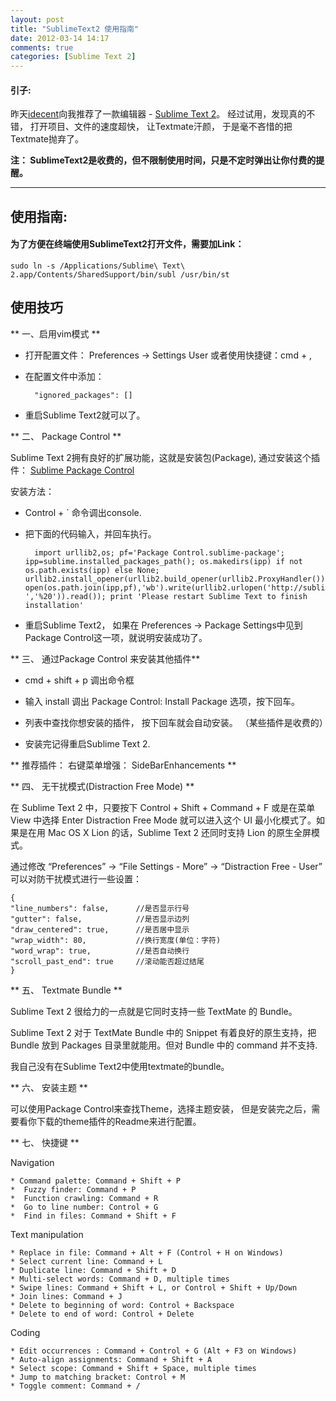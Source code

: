 ```yaml
---
layout: post
title: "SublimeText2 使用指南"
date: 2012-03-14 14:17
comments: true
categories: [Sublime Text 2]
---
```


#### 引子:

昨天[idecent](blog.irubi.com)向我推荐了一款编辑器 - [Sublime Text 2](http://www.sublimetext.com/)。
经过试用，发现真的不错， 打开项目、文件的速度超快， 让Textmate汗颜， 于是毫不吝惜的把Textmate抛弃了。

**注： SublimeText2是收费的，但不限制使用时间，只是不定时弹出让你付费的提醒。**

---

## 使用指南:

#### 为了方便在终端使用SublimeText2打开文件，需要加Link：

    sudo ln -s /Applications/Sublime\ Text\ 2.app/Contents/SharedSupport/bin/subl /usr/bin/st

## 使用技巧

** 一、启用vim模式 **

* 打开配置文件： Preferences -> Settings User  或者使用快捷键：cmd + ,

* 在配置文件中添加：

        "ignored_packages": []

* 重启Sublime Text2就可以了。

** 二、 Package Control **

Sublime Text 2拥有良好的扩展功能，这就是安装包(Package), 通过安装这个插件： [Sublime Package Control](http://wbond.net/sublime_packages/package_control)

安装方法：
    
* Control + ` 命令调出console.

* 把下面的代码输入，并回车执行。

        import urllib2,os; pf='Package Control.sublime-package'; ipp=sublime.installed_packages_path(); os.makedirs(ipp) if not os.path.exists(ipp) else None; urllib2.install_opener(urllib2.build_opener(urllib2.ProxyHandler())); open(os.path.join(ipp,pf),'wb').write(urllib2.urlopen('http://sublime.wbond.net/'+pf.replace(' ','%20')).read()); print 'Please restart Sublime Text to finish installation'

* 重启Sublime Text2， 如果在 Preferences -> Package Settings中见到Package Control这一项，就说明安装成功了。

** 三、 通过Package Control 来安装其他插件**

* cmd + shift + p  调出命令框

* 输入 install 调出 Package Control: Install Package 选项，按下回车。

* 列表中查找你想安装的插件， 按下回车就会自动安装。 （某些插件是收费的）

* 安装完记得重启Sublime Text 2.

** 推荐插件： 右键菜单增强： SideBarEnhancements **

** 四、 无干扰模式(Distraction Free Mode) **

在 Sublime Text 2 中，只要按下 Control + Shift + Command + F 或是在菜单 View 中选择 Enter Distraction Free Mode 就可以进入这个 UI 最小化模式了。如果是在用 Mac OS X Lion 的话，Sublime Text 2 还同时支持 Lion 的原生全屏模式。

通过修改 “Preferences” -> “File Settings - More” -> “Distraction Free - User” 可以对防干扰模式进行一些设置：

    {
    "line_numbers": false,      //是否显示行号
    "gutter": false,            //是否显示边列
    "draw_centered": true,      //是否居中显示
    "wrap_width": 80,           //换行宽度(单位：字符)
    "word_wrap": true,          //是否自动换行
    "scroll_past_end": true     //滚动能否超过结尾
    }

** 五、 Textmate Bundle **

Sublime Text 2 很给力的一点就是它同时支持一些 TextMate 的 Bundle。

Sublime Text 2 对于 TextMate Bundle 中的 Snippet 有着良好的原生支持，把 Bundle 放到 Packages 目录里就能用。但对 Bundle 中的 command 并不支持.

我自己没有在Sublime Text2中使用textmate的bundle。

** 六、 安装主题 **

可以使用Package Control来查找Theme，选择主题安装， 但是安装完之后，需要看你下载的theme插件的Readme来进行配置。

** 七、 快捷键 **

Navigation

    * Command palette: Command + Shift + P   
    *  Fuzzy finder: Command + P
    *  Function crawling: Command + R
    *  Go to line number: Control + G
    *  Find in files: Command + Shift + F

Text manipulation

    * Replace in file: Command + Alt + F (Control + H on Windows)
    * Select current line: Command + L
    * Duplicate line: Command + Shift + D
    * Multi-select words: Command + D, multiple times
    * Swipe lines: Command + Shift + L, or Control + Shift + Up/Down
    * Join lines: Command + J
    * Delete to beginning of word: Control + Backspace
    * Delete to end of word: Control + Delete

Coding

    * Edit occurrences : Command + Control + G (Alt + F3 on Windows)
    * Auto-align assignments: Command + Shift + A
    * Select scope: Command + Shift + Space, multiple times
    * Jump to matching bracket: Control + M
    * Toggle comment: Command + /


